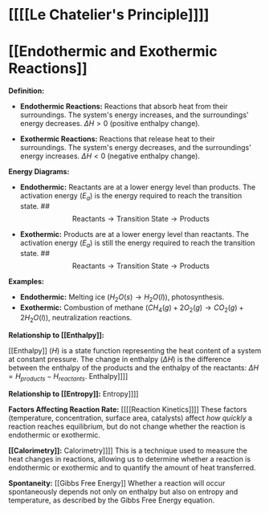 # [[[[Le Chatelier's Principle]]]]
# [[Endothermic and Exothermic Reactions]]

**Definition:**

* **Endothermic Reactions:** Reactions that absorb heat from their surroundings.  The system's energy increases, and the surroundings' energy decreases.  $\Delta H > 0$ (positive enthalpy change).

* **Exothermic Reactions:** Reactions that release heat to their surroundings. The system's energy decreases, and the surroundings' energy increases. $\Delta H < 0$ (negative enthalpy change).


**Energy Diagrams:**

* **Endothermic:**  Reactants are at a lower energy level than products.  The activation energy ($E_a$) is the energy required to reach the transition state. ## $$ \text{Reactants} \longrightarrow \text{Transition State} \longrightarrow \text{Products} $$

* **Exothermic:** Products are at a lower energy level than reactants. The activation energy ($E_a$) is still the energy required to reach the transition state. ## $$ \text{Reactants} \longrightarrow \text{Transition State} \longrightarrow \text{Products} $$

**Examples:**

* **Endothermic:** Melting ice ($H_2O(s) \rightarrow H_2O(l)$), photosynthesis.
* **Exothermic:** Combustion of methane ($CH_4(g) + 2O_2(g) \rightarrow CO_2(g) + 2H_2O(l)$), neutralization reactions.


**Relationship to [[Enthalpy]]:**

[[Enthalpy]] ($H$) is a state function representing the heat content of a system at constant pressure.  The change in enthalpy ($\Delta H$) is the difference between the enthalpy of the products and the enthalpy of the reactants:  $\Delta H = H_{products} - H_{reactants}$.  Enthalpy]]]]

**Relationship to [[Entropy]]:** Entropy]]]]

**Factors Affecting Reaction Rate:**  [[[[Reaction Kinetics]]]]  These factors (temperature, concentration, surface area, catalysts) affect *how quickly* a reaction reaches equilibrium, but do not change whether the reaction is endothermic or exothermic.

**[[Calorimetry]]:**  Calorimetry]]]]  This is a technique used to measure the heat changes in reactions, allowing us to determine whether a reaction is endothermic or exothermic and to quantify the amount of heat transferred.


**Spontaneity:**  [[Gibbs Free Energy]]  Whether a reaction will occur spontaneously depends not only on enthalpy but also on entropy and temperature, as described by the Gibbs Free Energy equation.
